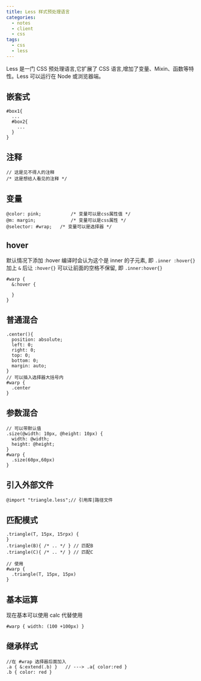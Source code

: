 ```yaml
---
title: Less 样式预处理语言
categories:
  - notes
  - client
  - css
tags:
  - css
  - less
---
```


Less 是一门 CSS 预处理语言,它扩展了 CSS 语言,增加了变量、Mixin、函数等特性。Less 可以运行在 Node 或浏览器端。

<!-- more -->

## 嵌套式

~~~less
#box1{
  ...
  #box2{
    ...
  }
}
~~~

## 注释

~~~less
// 这是见不得人的注释
/* 这是想给人看见的注释 */
~~~

## 变量

~~~less
@color: pink;			/* 变量可以是css属性值 */
@m: margin;				/* 变量可以是css属性 */
@selector: #wrap;	/* 变量可以是选择器 */
~~~

## hover

默认情况下添加 :hover 编译时会认为这个是 inner 的子元素, 即 `.inner :hover{}`
加上 `&` 后让 `:hover{}` 可以让前面的空格不保留, 即 `.inner:hover{}`

~~~less
#warp {
  &:hover {

  }
}
~~~

## 普通混合

~~~less
.center(){
  position: absolute;
  left: 0;
  right: 0;
  top: 0;
  bottom: 0;
  margin: auto;
}
// 可以插入选择器大括号内
#warp {
  .center
}
~~~

## 参数混合

~~~less
// 可以带默认值
.size(@width: 10px, @height: 10px) {
  width: @width;
  height: @height;
}
#warp {
  .size(60px,60px)
}
~~~

## 引入外部文件

~~~less
@import "triangle.less";// 引用库|路径文件
~~~

## 匹配模式

~~~less
.triangle(T, 15px, 15rpx) {
}
.triangle(B){ /* .. */ } // 匹配B
.triangle(C){ /* .. */ } // 匹配C

// 使用
#warp { 
  .triangle(T, 15px, 15px)
}
~~~

## 基本运算

现在基本可以使用 calc 代替使用

~~~less
#warp { width: (100 +100px) }
~~~

## 继承样式

~~~less
//在 #wrap 选择器后面加入
.a { &:extend(.b) }   // ---> .a{ color:red }
.b { color: red }
~~~
